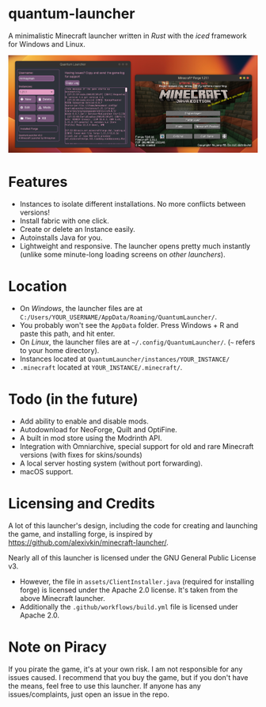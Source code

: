 # quantum-launcher
A minimalistic Minecraft launcher written in *Rust* with the *iced* framework for Windows and Linux.

![Preview](quantum_launcher.png)

# Features
- Instances to isolate different installations. No more conflicts between versions!
- Install fabric with one click.
- Create or delete an Instance easily.
- Autoinstalls Java for you.
- Lightweight and responsive. The launcher opens pretty much instantly (unlike some minute-long loading screens on _other launchers_).

# Location
- On *Windows*, the launcher files are at `C:/Users/YOUR_USERNAME/AppData/Roaming/QuantumLauncher/`.
- You probably won't see the `AppData` folder. Press Windows + R and paste this path, and hit enter.
- On *Linux*, the launcher files are at `~/.config/QuantumLauncher/`. (`~` refers to your home directory).
- Instances located at `QuantumLauncher/instances/YOUR_INSTANCE/`
- `.minecraft` located at `YOUR_INSTANCE/.minecraft/`.

# Todo (in the future)
- Add ability to enable and disable mods.
- Autodownload for NeoForge, Quilt and OptiFine.
- A built in mod store using the Modrinth API.
- Integration with Omniarchive, special support for old and rare Minecraft versions (with fixes for skins/sounds)
- A local server hosting system (without port forwarding).
- macOS support.

# Licensing and Credits
A lot of this launcher's design, including the code for creating and launching the game, and installing forge, is inspired by https://github.com/alexivkin/minecraft-launcher/.

Nearly all of this launcher is licensed under the GNU General Public License v3.

- However, the file in `assets/ClientInstaller.java` (required for installing forge) is licensed under the Apache 2.0 license. It's taken from the above Minecraft launcher.
- Additionally the `.github/workflows/build.yml` file is licensed under Apache 2.0.

# Note on Piracy
If you pirate the game, it's at your own risk. I am not responsible for any issues caused. I recommend that you buy the game, but if you don't have the means, feel free to use this launcher.
If anyone has any issues/complaints, just open an issue in the repo.
